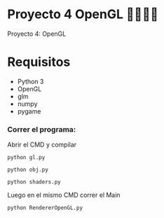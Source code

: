 
# Proyecto 4 OpenGL 👩🏻‍💻🧲
Proyecto 4: OpenGL

# Requisitos 
- Python 3
- OpenGL
- glm
- numpy
- pygame

### Correr el programa:
Abrir el CMD y compilar
```npm
python gl.py
```
```npm
python obj.py
```
```npm
python shaders.py
```

Luego en el mismo CMD correr el Main
```npm
python RendererOpenGL.py
```